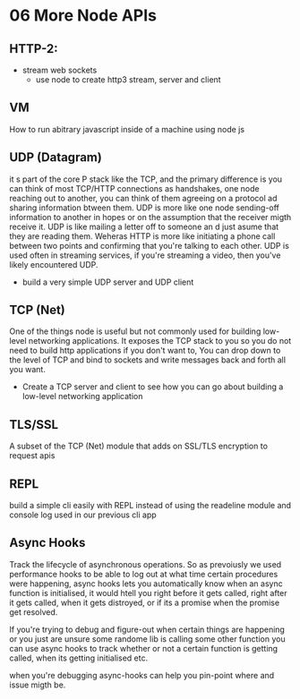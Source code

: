 # 06 More Node APIs

## HTTP-2:

- stream web sockets
  - use node to create http3 stream, server and client

## VM

How to run abitrary javascript inside of a machine using node js

## UDP (Datagram)

it s part of the core P stack like the TCP, and the primary difference is you can think of most TCP/HTTP connections as handshakes, one node reaching out to another, you can think of them agreeing on a protocol ad sharing information btween them. UDP is more like one node sending-off information to another in hopes or on the assumption that the receiver migth receive it. UDP is like mailing a letter off to someone an d just asume that they are reading them. Weheras HTTP is more like initiating a phone call between two points and confirming that you're talking to each other. UDP is used often in streaming services, if you're streaming a video, then you've likely encountered UDP.

- build a very simple UDP server and UDP client

## TCP (Net)

One of the things node is useful but not commonly used for building low-level networking applications. It exposes the TCP stack to you so you do not need to build http applications if you don't want to, You can drop down to the level of TCP and bind to sockets and write messages back and forth all you want.

- Create a TCP server and client to see how you can go about building a low-level networking application

## TLS/SSL

A subset of the TCP (Net) module that adds on SSL/TLS encryption to request apis

## REPL

build a simple cli easily with REPL instead of using the readeline module and console log used in our previous cli app

## Async Hooks

Track the lifecycle of asynchronous operations. So as prevoiusly we used performance hooks to be able to log out at what time certain procedures were happening, async hooks lets you automatically know when an async function is initialised, it would htell you right before it gets called, right after it gets called, when it gets distroyed, or if its a promise when the promise get resolved.

If you're trying to debug and figure-out when certain things are happening or you just are unsure some randome lib is calling some other function you can use async hooks to track whether or not a certain function is getting called, when its getting initialised etc.

when you're debugging async-hooks can help you pin-point where and issue migth be.


